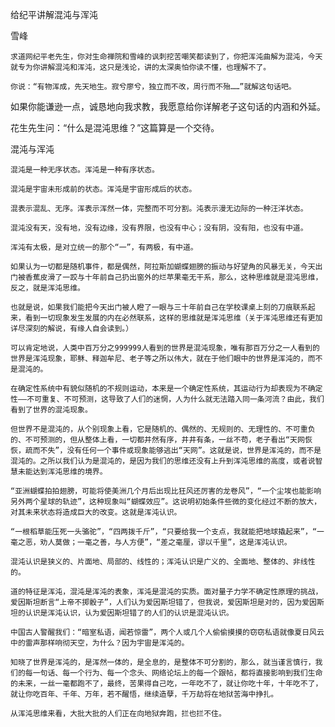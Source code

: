 给纪平讲解混沌与浑沌

雪峰


    求道网纪平老先生，你对生命禅院和雪峰的讽刺挖苦嘲笑都读到了，你把浑沌曲解为混沌，今天就专为你讲解混沌和浑沌，这只是浅论，讲的太深奥怕你读不懂，也理解不了。

    你说：“有物浑成，先天地生。寂兮廖兮，独立而不改，周行而不殆……”就解这句话吧。

   如果你能谦逊一点，诚恳地向我求教，我愿意给你详解老子这句话的内涵和外延。

   花生先生问：“什么是混沌思维？”这篇算是一个交待。



混沌与浑沌


    混沌是一种无序状态。浑沌是一种有序状态。

    混沌是宇宙未形成前的状态。浑沌是宇宙形成后的状态。

    混表示混乱、无序。浑表示浑然一体，完整而不可分割。沌表示漫无边际的一种汪洋状态。

    混沌没有天，没有地，没有边缘，没有界限，也没有中心；没有阴，没有阳，也没有中道。

    浑沌有太极，是对立统一的那个“一”，有两极，有中道。

    如果认为一切都是随机事件，都是偶然，阿拉斯加蝴蝶翅膀的振动与好望角的风暴无关，今天出门被香蕉皮滑了一跤与十年前自己扔出窗外的烂苹果毫无干系，那么，这种思维就是混沌思维，反之，就是浑沌思维。

    也就是说，如果我们能把今天出门被人瞪了一眼与三十年前自己在学校课桌上刻的刀痕联系起来，看到一切现象发生发展的内在必然联系，这样的思维就是浑沌思维（关于浑沌思维还有更加详尽深刻的解说，有缘人自会读到。）

    可以肯定地说，人类中百万分之999999人看到的世界是混沌现象，唯有那百万分之一人看到的世界是浑沌现象，耶稣、释迦牟尼、老子等之所以伟大，就在于他们眼中的世界是浑沌的，而不是混沌的。

    在确定性系统中有貌似随机的不规则运动，本来是一个确定性系统，其运动行为却表现为不确定性——不可重复、不可预测，这导致了人们的迷惘，人为什么就无法踏入同一条河流？由此，我们看到了世界的混沌现象。

    但世界不是混沌的，从个别现象上看，它是随机的、偶然的、无规则的、无理性的、不可重负的、不可预测的，但从整体上看，一切都井然有序，井井有条，一丝不苟，老子看出“天网恢恢，疏而不失”，没有任何一个事件或现象能够逃出“天网”。这就是说，世界是浑沌的，而不是混沌的。之所以我们认为是混沌的，是因为我们的思维还没有上升到浑沌思维的高度，或者说智慧未能达到浑沌思维的境界。

    “亚洲蝴蝶拍拍翅膀，可能将使美洲几个月后出现比狂风还厉害的龙卷风”，“一个尘埃也能影响另外两个星球的轨迹”，这种现象叫“蝴蝶效应”。这说明初始条件些微的变化经过不断的放大，对其未来状态将造成巨大的改变。这就是浑沌认识。

    “一根稻草能压死一头骆驼”，“四两拨千斤”，“只要给我一个支点，我就能把地球撬起来”，“一毫之恶，劝人莫做；一毫之善，与人方便”，“差之毫厘，谬以千里”，这是浑沌认识。

    混沌认识是狭义的、片面地、局部的、线性的；浑沌认识是广义的、全面地、整体的、非线性的。

    道的特征是浑沌，混沌是浑沌的表象，浑沌是混沌的实质。面对量子力学不确定性原理的挑战，爱因斯坦断言“上帝不掷骰子”，人们认为爱因斯坦错了，但我说，爱因斯坦是对的，因为爱因斯坦的认识是浑沌认识，认为爱因斯坦错了的人们的认识是混沌认识。

    中国古人警醒我们：“暗室私语，闻若惊雷”，两个人或几个人偷偷摸摸的窃窃私语就像夏日风云中的雷声那样响彻天空，为什么？因为宇宙是浑沌的。

    知晓了世界是浑沌的，是浑然一体的，是全息的，是整体不可分割的，那么，就当谨言慎行，我们的每一句话、每一个行为、每一个念头、网络论坛上的每一个跟帖，都将直接影响到我们生命的未来，一丝一毫都跑不了，最终，苦果得自己吃，一年吃不了，就让你吃十年，十年吃不了，就让你吃百年、千年、万年，若不醒悟，继续造孽，千万劫将在地狱苦海中挣扎。

    从浑沌思维来看，大批大批的人们正在向地狱奔跑，拦也拦不住。



